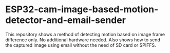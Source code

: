 # ESP32-cam-image-based-motion-detector-and-email-sender
This repository shows a method of detecting motion based on image frame difference only. No additional hardware needed. Also shows how to send the captured image using email without the need of SD card or SPIFFS. 
